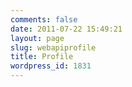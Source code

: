 ```yaml
---
comments: false
date: 2011-07-22 15:49:21
layout: page
slug: webapiprofile
title: Profile
wordpress_id: 1831
---
```


